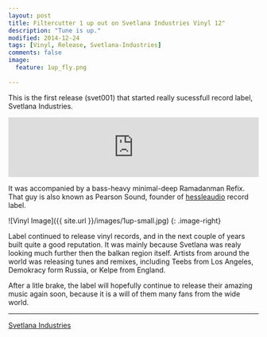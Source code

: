 ```yaml
---
layout: post
title: Filtercutter 1 up out on Svetlana Industries Vinyl 12"
description: "Tune is up."
modified: 2014-12-24
tags: [Vinyl, Release, Svetlana-Industries]
comments: false
image:
  feature: 1up_fly.png
  
---
```


This is the first release (svet001) that started really sucessfull record label, Svetlana Industries.

<iframe style="border: 0; width: 100%; height: 120px;" src="http://bandcamp.com/EmbeddedPlayer/album=1757515684/size=large/bgcol=ffffff/linkcol=0687f5/tracklist=false/artwork=small/transparent=true/" seamless><a href="http://shop.svetlanaindustries.com/album/svet001-1up">SVET001: 1UP by Filtercutter</a></iframe>


It was accompanied by a bass-heavy minimal-deep Ramadanman Refix. That guy is also known as Pearson Sound, founder of <a href="http://hessleaudio.com/" target="_blank">hessleaudio</a> record label.

![Vinyl Image]({{ site.url }}/images/1up-small.jpg)
{: .image-right}

Label continued to release vinyl records, and in the next couple of years built quite a good reputation. It was mainly because Svetlana was realy looking much further then the balkan region itself. Artists from around the world was releasing tunes and remixes, including Teebs from Los Angeles, Demokracy form Russia, or Kelpe from England. 

After a litle brake, the label will hopefully continue to release their amazing music again soon, because it is a will of them many fans from the wide world.

---

<div markdown="0"><a href="http://www.svetlanaindustries.com/" target="_blank" class="btn">Svetlana Industries</a></div>


